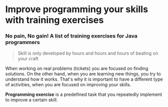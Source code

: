 # Improve programming your skills with training exercises
### No pain, No gain! A list of training exercises for Java programmers

> Skill is only developed by hours and hours and hours of beating on your craft

When working on real problems (tickets) you are focused on finding solutions. On the other hand, when you are learning new 
 things, you try to understand how it works. That's why it is important to have a different type of activities, when you 
  are focused on improving your skills.

**Programming exercise** is a predefined task that you repeatedly implement to improve a certain skill. 